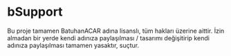 # bSupport
Bu proje tamamen BatuhanACAR adına lisanslı, tüm hakları üzerine aittir. İzin almadan bir yerde kendi adınıza paylaşılması / tasarımı değişitirip kendi adınıza paylaşılması tamamen yasaktır, suçtur.
